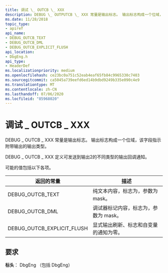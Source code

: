 ```yaml
---
title: 调试 \_ OUTCB \_ XXX
description: DEBUG \_ OUTPUTCB \_ XXX 常量是输出标志。 输出标志构成一个位域，该字段指示附带输出的输出类型。
ms.date: 11/28/2018
topic_type:
- apiref
api_name:
- DEBUG_OUTCB_TEXT
- DEBUG_OUTCB_DML
- DEBUG_OUTCB_EXPLICIT_FLUSH
api_location:
- DbgEng.h
api_type:
- HeaderDef
ms.localizationpriority: medium
ms.openlocfilehash: ce23bc0a751c52eab4eaf65fb84c9965330c7403
ms.sourcegitcommit: ca5045a739eefd6ed14b9dbd9249b335e090c4e9
ms.translationtype: MT
ms.contentlocale: zh-CN
ms.lasthandoff: 07/06/2020
ms.locfileid: "85968020"
---
```

# <a name="debug_outcb_xxx"></a>调试 \_ OUTCB \_ XXX


DEBUG \_ OUTCB \_ XXX 常量是输出标志。 输出标志构成一个位域，该字段指示附带输出的输出类型。

DEBUG \_ OUTCB \_ XXX 定义可发送到输出2的不同类型的输出回调通知。

可能的值包括以下各项。

|返回的常量|描述|
|-----|-------|
|DEBUG_OUTCB_TEXT|纯文本内容，标志为，参数为 mask。|
|DEBUG_OUTCB_DML|调试器标记内容，标志为，参数为 mask。|
|DEBUG_OUTCB_EXPLICIT_FLUSH|显式输出刷新、标志和自变量的通知为零。|


<a name="requirements"></a>要求
------------

**标头**： DbgEng （包括 DbgEng）


 

 





